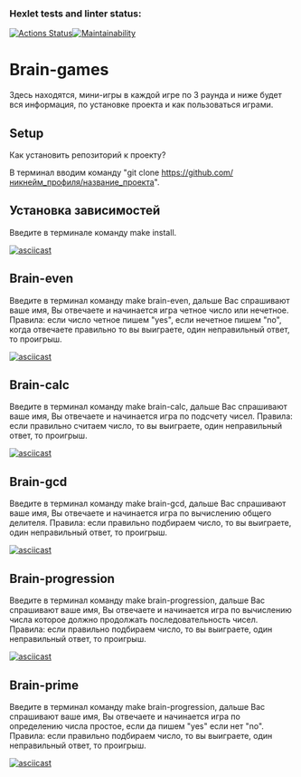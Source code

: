 ### Hexlet tests and linter status:
[![Actions Status](https://github.com/G-Man666/php-project-48/actions/workflows/hexlet-check.yml/badge.svg)](https://github.com/G-Man666/php-project-48/actions)[![Maintainability](https://api.codeclimate.com/v1/badges/9b0970d42f7986ce0445/maintainability)](https://codeclimate.com/github/G-Man666/php-project-45/maintainability)

# Brain-games
Здесь находятся, мини-игры в каждой игре по 3 раунда и ниже будет вся информация, по установке проекта и как пользоваться играми.

## Setup
Как установить репозиторий к проекту?

В терминал вводим команду "git clone https://github.com/никнейм_профиля/название_проекта".

## Установка зависимостей 
Введите в терминале команду make install.

[![asciicast](https://asciinema.org/a/CeuOTCB034XxpALsJvvE3w7yh.svg)](https://asciinema.org/a/CeuOTCB034XxpALsJvvE3w7yh)

## Brain-even
Введите в терминал команду make brain-even, дальше Вас спрашивают ваше имя, Вы отвечаете и начинается игра четное число или нечетное.
Правила: если число четное пишем "yes", если нечетное пишем "no", когда отвечаете правильно то вы выиграете, один неправильный ответ, то проигрыш.

[![asciicast](https://asciinema.org/a/Okd4jlxI7eAqeKKdKiVNIfe6M.svg)](https://asciinema.org/a/Okd4jlxI7eAqeKKdKiVNIfe6M)

##  Brain-calc
Введите в терминал команду make brain-calc, дальше Вас спрашивают ваше имя, Вы отвечаете и начинается игра по подсчету чисел.
Правила: если правильно считаем число, то вы выиграете, один неправильный ответ, то проигрыш.

 [![asciicast](https://asciinema.org/a/a4lZ1b4UKB1zZ7zijd5rhAxAn.svg)](https://asciinema.org/a/a4lZ1b4UKB1zZ7zijd5rhAxAn)

## Brain-gcd
Введите в терминал команду make brain-gcd, дальше Вас спрашивают ваше имя, Вы отвечаете и начинается игра по вычислению общего делителя.
Правила: если правильно подбираем число, то вы выиграете, один неправильный ответ, то проигрыш.
    
[![asciicast](https://asciinema.org/a/gC5YWpYmgLhCF4nbKK4XSVyrt.svg)](https://asciinema.org/a/gC5YWpYmgLhCF4nbKK4XSVyrt)   

## Brain-progression
Введите в терминал команду make brain-progression, дальше Вас спрашивают ваше имя, Вы отвечаете и начинается игра по вычислению числа которое должно продолжать последовательность чисел.
Правила: если правильно подбираем число, то вы выиграете, один неправильный ответ, то проигрыш.

[![asciicast](https://asciinema.org/a/LcraqqYPkcAUqF7q0QtZKVXB2.svg)](https://asciinema.org/a/LcraqqYPkcAUqF7q0QtZKVXB2)  

## Brain-prime
Введите в терминал команду make brain-progression, дальше Вас спрашивают ваше имя, Вы отвечаете и начинается игра по определению числа простое, если да пишем "yes" если нет "no".
Правила: если правильно подбираем число, то вы выиграете, один неправильный ответ, то проигрыш.

[![asciicast](https://asciinema.org/a/ET5aM63Q6Sh2qnYKfO5KsUbZi.svg)](https://asciinema.org/a/ET5aM63Q6Sh2qnYKfO5KsUbZi)  
